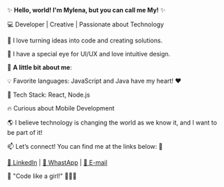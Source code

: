 ✨ **Hello, world! I'm Mylena, but you can call me My!** ✨


💻 Developer | Creative | Passionate about Technology

🚀 I love turning ideas into code and creating solutions.

🎨 I have a special eye for UI/UX and love intuitive design.

🌸 **A little bit about me**:


💡 Favorite languages: JavaScript and Java have my heart! ❤️

🎨 Tech Stack: React, Node.js

🔥 Curious about Mobile Development

🌎 I believe technology is changing the world as we know it, and I want to be part of it!


📫 Let’s connect! You can find me at the links below: 🔗

[💼 LinkedIn](https://www.linkedin.com/in/mylena-luz-733017176/) | [📲 WhastApp](https://wa.me/5541988247728) | [📧 E-mail](mailto:mylenadaluzalves@gmail.com)

💖 "Code like a girl!" 👩‍💻✨

